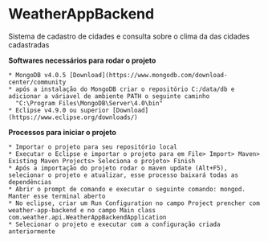 # WeatherAppBackend

Sistema de cadastro de cidades e consulta sobre o clima da das cidades cadastradas

**Softwares necessários para rodar o projeto**

```
* MongoDB v4.0.5 [Download](https://www.mongodb.com/download-center/community
* após a instalação do MongoDB criar o repositório C:/data/db e adicionar a váriavel de ambiente PATH o seguinte caminho 
  "C:\Program Files\MongoDB\Server\4.0\bin"
* Eclipse v4.9.0 ou superior [Download](https://www.eclipse.org/downloads/)
```

**Processos para iniciar o projeto**
```
* Importar o projeto para seu repositório local
* Executar o Eclipse e importar o projeto para em File> Import> Maven> Existing Maven Projects> Seleciona o projeto> Finish
* Após a importação do projeto rodar o maven update (Alt+F5), selecionar o projeto e atualizar, esse processo baixará todas as dependências
* Abrir o prompt de comando e executar o seguinte comando: mongod. Manter esse terminal aberto
* No eclipse, criar um Run Configuration no campo Project prencher com weather-app-backend e no campo Main class com.weather.api.WeatherAppBackendApplication
* Selecionar o projeto e executar com a configuração criada anteriormente
